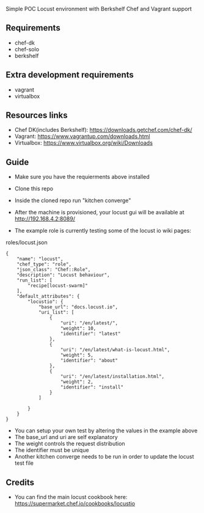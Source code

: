 Simple POC Locust environment with Berkshelf Chef and Vagrant support

Requirements
------------
* chef-dk
* chef-solo
* berkshelf

Extra development requirements
-----------------------------
* vagrant
* virtualbox

Resources links
---------------
* Chef DK(includes Berkshelf): https://downloads.getchef.com/chef-dk/
* Vagrant: https://www.vagrantup.com/downloads.html
* Virtualbox: https://www.virtualbox.org/wiki/Downloads

Guide
-----

* Make sure you have the requierments above installed
* Clone this repo
* Inside the cloned repo run "kitchen converge"
* After the machine is provisioned, your locust gui will be available at http://192.168.4.2:8089/

* The example role is currently testing some of the locust io wiki pages:

roles/locust.json
```
{
    "name": "locust",
    "chef_type": "role",
    "json_class": "Chef::Role",
    "description": "Locust behaviour",
    "run_list": [
        "recipe[locust-swarm]"
    ],
    "default_attributes": {
        "locustio": {
            "base_url": "docs.locust.io",
            "uri_list": [
                {
                    "uri": "/en/latest/",
                    "weight": 10,
                    "identifier": "latest"
                },
                {
                    "uri": "/en/latest/what-is-locust.html",
                    "weight": 5,
                    "identifier": "about"
                },
                {
                    "uri": "/en/latest/installation.html",
                    "weight": 2,
                    "identifier": "install"
                }
            ]

        }
    }
}
```

* You can setup your own test by altering the values in the example above
* The base_url and uri are self explanatory
* The weight controls the request distribution
* The identifier must be unique
* Another kitchen converge needs to be run in order to update the locust test file

Credits
-------
* You can find the main locust cookbook here: https://supermarket.chef.io/cookbooks/locustio
